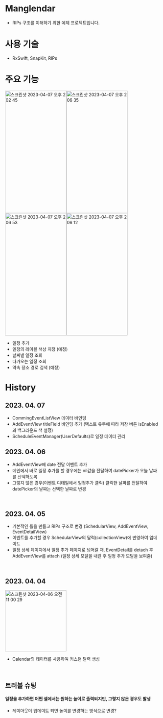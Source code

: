 # Manglendar
 - RIPs 구조를 이해하기 위한 예제 프로젝트입니다.
 
# 사용 기술
 - RxSwift, SnapKit, RIPs

# 주요 기능
<img width="200" height="400" alt="스크린샷 2023-04-07 오후 2 02 45" src="https://user-images.githubusercontent.com/44960073/230545071-25375c9a-ebb2-4ba6-bda3-f8127012f1d9.png"><img width="200" height="400" alt="스크린샷 2023-04-07 오후 2 06 35" src="https://user-images.githubusercontent.com/44960073/230545076-9cbf674e-8a7c-4d21-9d9c-75c5f04dfc97.png"><img width="200" height="400" alt="스크린샷 2023-04-07 오후 2 06 53" src="https://user-images.githubusercontent.com/44960073/230545081-8ffdf805-5351-40a0-8914-e9b50c9735ae.png"><img width="200" height="400" alt="스크린샷 2023-04-07 오후 2 06 12" src="https://user-images.githubusercontent.com/44960073/230545084-d36d06ad-045e-485d-9faa-1084dfa26100.png">


 - 일정 추가
 - 일정의 레이블 색상 지정 (예정)
 - 날짜별 일정 조회
 - 다가오는 일정 조회
 - 약속 장소 경로 검색 (예정)

# History

## 2023. 04. 07
 - CommingEventListView 데이터 바인딩
 - AddEventView titleField 바인딩 추가 (텍스트 유무에 따라 저장 버튼 isEnabled과 백그라운드 색 설정) 
 - ScheduleEventManager(UserDefaults)로 일정 데이터 관리

## 2023. 04. 06
- AddEventView에 date 전달 이벤트 추가
- 메인에서 바로 일정 추가를 할 경우에는 nil값을 전달하여 datePicker가 오늘 날짜를 선택하도록
- 그렇지 않은 경우(이벤트 디테일에서 일정추가 클릭) 클릭한 날짜를 전달하여 datePicker의 날짜는 선택한 날짜로 변경
 <br/>
 
## 2023. 04. 05
- 기본적인 틀을 만들고 RIPs 구조로 변경 (SchedularView, AddEventView, EventDetailView)
- 이벤트를 추가할 경우 SchedularView의 달력(collectionView)에 반영하여 업데이트
- 일정 상세 페이지에서 일정 추가 페이지로 넘어갈 때, EventDetail를 detach 후 AddEventView를 attach (일정 상세 모달을 내린 후 일정 추가 모달을 보여줌)
<br/>

## 2023. 04. 04
<img width="200" alt="스크린샷 2023-04-06 오전 11 00 29" src="https://user-images.githubusercontent.com/44960073/230253622-6be1bc60-6d52-4efc-bc20-bbac8dbd3a57.png">

- Calendar의 데이터를 사용하여 커스텀 달력 생성
<br/>

## 트러블 슈팅
 #### 일정을 추가하면 어떤 셀에서는 원하는 높이로 출력되지만, 그렇지 않은 경우도 발생
 - 레이아웃이 업데이트 되면 높이를 변경하는 방식으로 변경?
